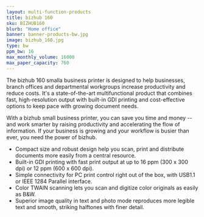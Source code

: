 ```yaml
---
layout: multi-function-products
title: bizhub 160
sku: BIZHUB160
blurb: "Home office"
banner: banner-products-bw.jpg
image: bizhub_160.jpg
type: bw
ppm_bw: 16
max_monthly_volume: 16000
max_paper_capacity: 760
---
```


The bizhub 160 smalla business printer is designed to help businesses, branch offices and departmental workgroups increase productivity and reduce costs. It's a state-of-the-art multifunctional product that combines fast, high-resolution output with built-in GDI printing and cost-effective options to keep pace with growing document needs.  

With a bizhub small business printer, you can save you time and money -- and work smarter by raising productivity and accelerating the flow of information. If your business is growing and your workflow is busier than ever, you need the power of bizhub.  

* Compact size and robust design help you scan, print and distribute documents more easily from a central resource.  
* Built-in GDI printing with fast print output at up to 16 ppm (300 x 300 dpi) or 12 ppm (600 x 600 dpi).  
* Simple connectivity for PC print control right out of the box, with USB1.1 or IEEE 1284 Parallel interface.  
* Color TWAIN scanning lets you scan and digitize color originals as easily as B&W.  
* Superior image quality in text and photo mode reproduces more legible text and smooth, striking halftones with finer detail.

